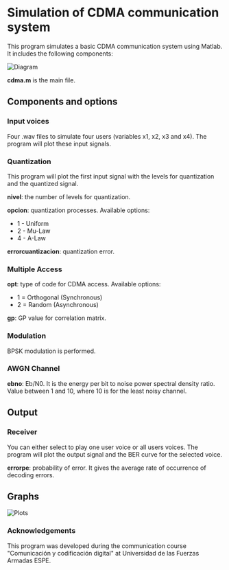 # Simulation of CDMA communication system
This program simulates a basic CDMA communication system using Matlab. It includes the following components:

![Diagram](https://github.com/flandrade/cdma-simulation/blob/master/images/diagram.png)

**cdma.m** is the main file.

## Components and options

### Input voices
Four .wav files to simulate four users (variables x1, x2, x3 and x4). The program will plot these input signals.

### Quantization
This program will plot the first input signal with the levels for quantization and the quantized signal.

**nivel**: the number of levels for quantization.

**opcion**: quantization processes. Available options:
- 1 - Uniform
- 2 - Mu-Law
- 4 - A-Law

**errorcuantizacion**: quantization error.

### Multiple Access
**opt**: type of code for CDMA access. Available options:
- 1 = Orthogonal (Synchronous)
- 2 = Random (Asynchronous)

**gp**: GP value for correlation matrix.

### Modulation
BPSK modulation is performed.

### AWGN Channel

**ebno**: Eb/N0. It is the energy per bit to noise power spectral density ratio. Value between 1 and 10, where 10 is for the least noisy channel.

## Output

### Receiver
You can either select to play one user voice or all users voices. The program will plot the output signal and the BER curve for the selected voice.

**errorpe**: probability of error. It gives the average rate of occurrence of decoding errors.

## Graphs

![Plots](https://github.com/flandrade/cdma-simulation/blob/master/images/plot.jpg)

### Acknowledgements
This program was developed during the communication course "Comunicación y codificación digital" at Universidad de las Fuerzas Armadas ESPE.
